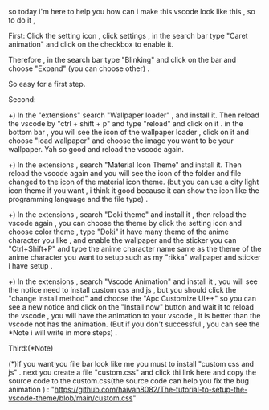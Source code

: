 so today i'm here to help you how can i make this vscode look like this , so to do it ,

First: Click the setting icon , click settings , in the search bar type "Caret animation" and click on the checkbox to enable it.

Therefore , in the search bar type "Blinking" and click on the bar and choose "Expand" (you can choose other) .

So easy for a first step.

Second:

+) In the "extensions" search "Wallpaper loader" , and install it. Then reload the vscode by "ctrl + shift + p" and type "reload" and click on it . in the bottom bar , you will see the icon of the wallpaper loader , click on it and choose "load wallpaper" and choose the image you want to be your wallpaper. Yah so good and reload the vscode again.

+) In the extensions , search "Material Icon Theme" and install it. Then reload the vscode again and you will see the icon of the folder and file changed to the icon of the material icon theme. (but you can use a city light icon theme if you want , i think it good because it can show the icon like the programming language and the file type) .

+) In the extensions , search "Doki theme" and install it , then reload the vscode again , you can choose the theme by click the setting icon and choose color theme , type "Doki" it have many theme of the anime character you like , and enable the wallpaper and the sticker you can "Ctrl+Shift+P" and type the anime character name same as the theme of the anime character you want to setup such as my "rikka" wallpaper and sticker i have setup .

+) In the extensions , search "Vscode Animation" and install it , you will see the notice need to install custom css and js , but you should click the "change install method" and choose the "Apc Customize UI++" so you can see a new notice and click on the "Install now" button and wait it to reload the vscode , you will have the animation to your vscode , it is better than the vscode not has the animation. (But if you don't successful , you can see the \*Note i will write in more steps) .

Third:(\*Note)

(\*)if you want you file bar look like me you must to install "custom css and js" . next you create a file "custom.css" and click thi link here and copy the source code to the custom.css(the source code can help you fix the bug animation ) : "https://github.com/haivan8082/The-tutorial-to-setup-the-vscode-theme/blob/main/custom.css"
